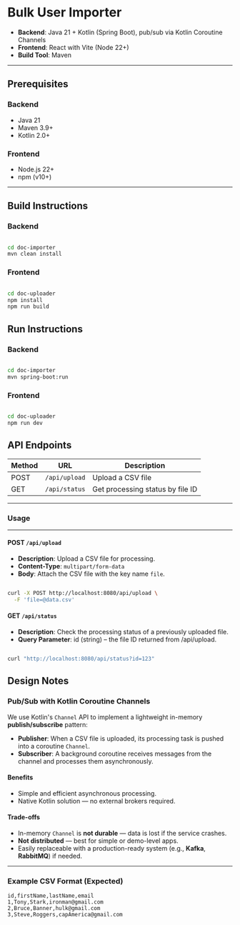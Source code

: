 # Bulk User Importer

-  **Backend**: Java 21 + Kotlin (Spring Boot), pub/sub via Kotlin Coroutine Channels
-  **Frontend**: React with Vite (Node 22+)
-  **Build Tool**: Maven

---

## Prerequisites

### Backend
- Java 21
- Maven 3.9+
- Kotlin 2.0+

### Frontend
- Node.js 22+
- npm (v10+)

---

## Build Instructions

### Backend

```bash

cd doc-importer
mvn clean install
```

### Frontend

```bash

cd doc-uploader
npm install
npm run build
```

## Run Instructions

### Backend
```bash

cd doc-importer
mvn spring-boot:run
```

### Frontend
```bash

cd doc-uploader
npm run dev
```

## API Endpoints

| Method | URL            | Description                      |
|--------|----------------|----------------------------------|
| POST   | `/api/upload`  | Upload a CSV file                |
| GET    | `/api/status`  | Get processing status by file ID |

---

### Usage

---

#### POST `/api/upload`

- **Description**: Upload a CSV file for processing.
- **Content-Type**: `multipart/form-data`
- **Body**: Attach the CSV file with the key name `file`.

```bash

curl -X POST http://localhost:8080/api/upload \
  -F 'file=@data.csv'
```

#### GET `/api/status`

- **Description**: Check the processing status of a previously uploaded file.
- **Query Parameter**: id (string) – the file ID returned from /api/upload.

```bash

curl "http://localhost:8080/api/status?id=123"
```

## Design Notes

### Pub/Sub with Kotlin Coroutine Channels

We use Kotlin's `Channel` API to implement a lightweight in-memory **publish/subscribe** pattern:

- **Publisher**: When a CSV file is uploaded, its processing task is pushed into a coroutine `Channel`.
- **Subscriber**: A background coroutine receives messages from the channel and processes them asynchronously.

#### Benefits

- Simple and efficient asynchronous processing.
- Native Kotlin solution — no external brokers required.

#### Trade-offs

- In-memory `Channel` is **not durable** — data is lost if the service crashes.
- **Not distributed** — best for simple or demo-level apps.
- Easily replaceable with a production-ready system (e.g., **Kafka**, **RabbitMQ**) if needed.

---

### Example CSV Format (Expected)

```csv
id,firstName,lastName,email
1,Tony,Stark,ironman@gmail.com
2,Bruce,Banner,hulk@gmail.com
3,Steve,Roggers,capAmerica@gmail.com
